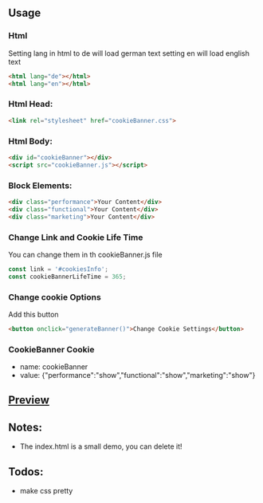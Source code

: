 ## Usage

### Html
Setting lang in html to de will load german text setting en will load english text

```html
<html lang="de"></html>
<html lang="en"></html>
```

### Html Head:

```html
<link rel="stylesheet" href="cookieBanner.css">
```

### Html Body:

```html
<div id="cookieBanner"></div>
<script src="cookieBanner.js"></script>
```

### Block Elements:

```html
<div class="performance">Your Content</div>
<div class="functional">Your Content</div>
<div class="marketing">Your Content</div>
```

### Change Link and Cookie Life Time
You can change them in th cookieBanner.js file
```js
const link = '#cookiesInfo';
const cookieBannerLifeTime = 365;
```

### Change cookie Options
Add this button
```html
<button onclick="generateBanner()">Change Cookie Settings</button>
```

### CookieBanner Cookie
* name: cookieBanner
* value: {"performance":"show","functional":"show","marketing":"show"}

## [Preview](https://htmlpreview.github.io/?https://github.com/philipphermes/cookieBanner/blob/main/index.html)

## Notes:

* The index.html is a small demo, you can delete it!

## Todos:

* make css pretty